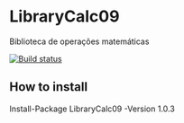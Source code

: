 # LibraryCalc09
Biblioteca de operações matemáticas

[![Build status](https://ci.appveyor.com/api/projects/status/7jd7x25y3o71n95l/branch/master?svg=true)](https://ci.appveyor.com/project/RafaCarva/librarycalc09/branch/master)

## How to install
Install-Package LibraryCalc09 -Version 1.0.3
